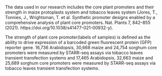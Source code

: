<p>The data used in our research includes the core plant promoters and their strength in maize protoplasts system and tobacco leaves system (Jores, T., Tonnies, J., Wrightsman, T. et al. Synthetic promoter designs enabled by a comprehensive analysis of plant core promoters. Nat. Plants 7, 842–855 (2021). https://doi.org/10.1038/s41477-021-00932-y).<p>
<p>The strength of plant core promoter(labels of samples) is defined as the ability to drive expression of a barcoded green fluorescent protein (GFP) reporter gene. 16,736 Arabidopsis, 30,668 maize and 24,754 sorghum core promoters were measured by STARR-seq assays via tobacco leaves transient transfection systems and 17,465 Arabidopsis, 32,663 maize and 25,689 sorghum core promoters were measured by STARR-seq assays via tobacco leaves transient transfection systems.<p>
